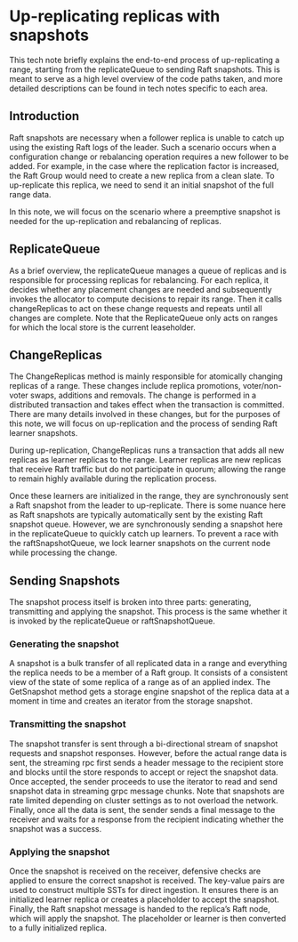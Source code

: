 # Up-replicating replicas with snapshots

This tech note briefly explains the end-to-end process of up-replicating a range, starting from the replicateQueue to
sending Raft snapshots. This is meant to serve as a high level overview of the code paths taken, and more detailed
descriptions can be found in tech notes specific to each area.

## Introduction

Raft snapshots are necessary when a follower replica is unable to catch up using the existing Raft logs of the leader.
Such a scenario occurs when a configuration change or rebalancing operation requires a new follower to be added. For
example, in the case where the replication factor is increased, the Raft Group would need to create a new replica from a
clean slate. To up-replicate this replica, we need to send it an initial snapshot of the full range data.

In this note, we will focus on the scenario where a preemptive snapshot is needed for the up-replication and rebalancing
of replicas.

## ReplicateQueue

As a brief overview, the replicateQueue manages a queue of replicas and is responsible for processing replicas for
rebalancing. For each replica, it decides whether any placement changes are needed and subsequently invokes the
allocator to compute decisions to repair its range. Then it calls changeReplicas to act on these change requests and
repeats until all changes are complete. Note that the ReplicateQueue only acts on ranges for which the local store is
the current leaseholder.

## ChangeReplicas

The ChangeReplicas method is mainly responsible for atomically changing replicas of a range. These changes include
replica promotions, voter/non-voter swaps, additions and removals. The change is performed in a distributed transaction
and takes effect when the transaction is committed. There are many details involved in these changes, but for the
purposes of this note, we will focus on up-replication and the process of sending Raft learner snapshots.

During up-replication, ChangeReplicas runs a transaction that adds all new replicas as learner replicas to the range.
Learner replicas are new replicas that receive Raft traffic but do not participate in quorum; allowing the range to
remain highly available during the replication process.

Once these learners are initialized in the range, they are synchronously sent a Raft snapshot from the leader to
up-replicate. There is some nuance here as Raft snapshots are typically automatically sent by the existing Raft snapshot
queue. However, we are synchronously sending a snapshot here in the replicateQueue to quickly catch up learners. To
prevent a race with the raftSnapshotQueue, we lock learner snapshots on the current node while processing the change.

## Sending Snapshots

The snapshot process itself is broken into three parts: generating, transmitting and applying the snapshot. This process
is the same whether it is invoked by the replicateQueue or raftSnapshotQueue.

### Generating the snapshot

A snapshot is a bulk transfer of all replicated data in a range and everything the replica needs to be a member of a
Raft group. It consists of a consistent view of the state of some replica of a range as of an applied index. The
GetSnapshot method gets a storage engine snapshot of the replica data at a moment in time and creates an iterator from
the storage snapshot.

### Transmitting the snapshot

The snapshot transfer is sent through a bi-directional stream of snapshot requests and snapshot responses. However,
before the actual range data is sent, the streaming rpc first sends a header message to the recipient store and blocks
until the store responds to accept or reject the snapshot data. Once accepted, the sender proceeds to use the iterator
to read and send snapshot data in streaming grpc message chunks. Note that snapshots are rate limited depending on
cluster settings as to not overload the network. Finally, once all the data is sent, the sender sends a final message to
the receiver and waits for a response from the recipient indicating whether the snapshot was a success.

### Applying the snapshot

Once the snapshot is received on the receiver, defensive checks are applied to ensure the correct snapshot is received.
The key-value pairs are used to construct multiple SSTs for direct ingestion. It ensures there is an initialized learner
replica or creates a placeholder to accept the snapshot. Finally, the Raft snapshot message is handed to the replica’s
Raft node, which will apply the snapshot. The placeholder or learner is then converted to a fully initialized replica. 
